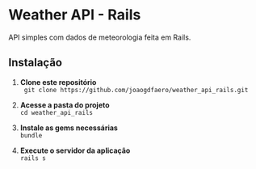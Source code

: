 # Weather API - Rails
API simples com dados de meteorologia feita em Rails.

## Instalação
1. **Clone este repositório**  
` git clone https://github.com/joaogdfaero/weather_api_rails.git`

2. **Acesse a pasta do projeto**  
` cd weather_api_rails `

3. **Instale as gems necessárias**  
` bundle `

4. **Execute o servidor da aplicação**  
` rails s `
